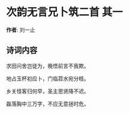 # 次韵无言兄卜筑二首  其一

**作者**: 刘一止

## 诗词内容

求田问舍岂徒为，晚悟前言不我欺。

地占玉杯初应卜，门临苕水宛分枝。

乡关怪客归何早，圣主思贤降不迟。

磊落胸中三万字，不应无意拯时危。


